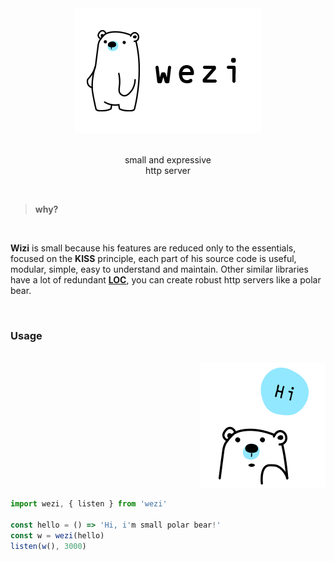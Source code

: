 <div align="center">
    <img src="https://github.com/11ume/wezi-assets/blob/main/logo.png?raw=true" width="300" height="auto"/>
</div>


<br>

<p align="center">
    small and expressive 
    <br>
    http server
<p>
    
<br>

> **why?** 

<br>

**Wizi** is small because his features are reduced only to the essentials, focused on the **KISS** principle, each part of his source code is useful, modular, simple, easy to understand and maintain. Other similar libraries have a lot of redundant [**LOC**](https://en.wikipedia.org/wiki/Source_lines_of_code), you can create robust http servers like a polar bear. 

<br>


### Usage

<br>

<div align="right">
    <img src="https://github.com/11ume/wezi-assets/blob/main/hi2.png?raw=true" width="200" height="auto"/>
</div>

```ts
import wezi, { listen } from 'wezi'

const hello = () => 'Hi, i'm small polar bear!'
const w = wezi(hello)
listen(w(), 3000)
```
